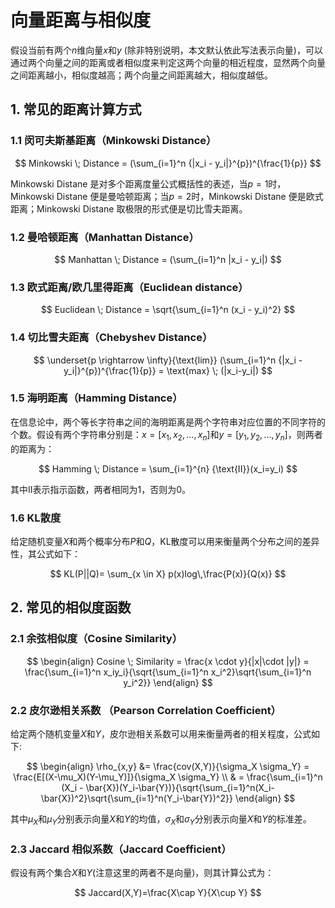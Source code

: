# 向量距离与相似度

假设当前有两个$n$维向量$x$和$y$ (除非特别说明，本文默认依此写法表示向量)，可以通过两个向量之间的距离或者相似度来判定这两个向量的相近程度，显然两个向量之间距离越小，相似度越高；两个向量之间距离越大，相似度越低。

## 1. 常见的距离计算方式

### 1.1 闵可夫斯基距离（Minkowski Distance）

$$
Minkowski \; Distance = (\sum_{i=1}^n {|x_i - y_i|}^{p})^{\frac{1}{p}}
$$

Minkowski Distane 是对多个距离度量公式概括性的表述，当$p=1$时，Minkowski Distane 便是曼哈顿距离；当$p=2$时，Minkowski Distane 便是欧式距离；Minkowski Distane 取极限的形式便是切比雪夫距离。

### 1.2 曼哈顿距离（Manhattan Distance）

$$
Manhattan \; Distance = (\sum_{i=1}^n |x_i - y_i|)
$$

### 1.3 欧式距离/欧几里得距离（Euclidean distance）

$$
Euclidean \; Distance = \sqrt{\sum_{i=1}^n (x_i - y_i)^2}
$$

### 1.4 切比雪夫距离（Chebyshev Distance）

$$
\underset{p \rightarrow \infty}{\text{lim}} (\sum_{i=1}^n {|x_i - y_i|}^{p})^{\frac{1}{p}} = \text{max} \; (|x_i-y_i|)
$$

### 1.5 海明距离（Hamming Distance）

 在信息论中，两个等长字符串之间的海明距离是两个字符串对应位置的不同字符的个数。假设有两个字符串分别是：$x=[x_1,x_2,...,x_n]$和$y=[y_1,y_2,...,y_n]$，则两者的距离为：

$$
Hamming \; Distance  = \sum_{i=1}^{n} {\text{II}}(x_i=y_i)
$$

其中$\text{II}$表示指示函数，两者相同为1，否则为0。

### 1.6 KL散度

给定随机变量$X$和两个概率分布$P$和$Q$，KL散度可以用来衡量两个分布之间的差异性，其公式如下：

$$
KL(P||Q)= \sum_{x \in X} p(x)log\,\frac{P(x)}{Q(x)}
$$

## 2. 常见的相似度函数

### 2.1 余弦相似度（Cosine Similarity）

$$
\begin{align}
Cosine \; Similarity = \frac{x \cdot y}{|x|\cdot |y|} = \frac{\sum_{i=1}^n x_iy_i}{\sqrt{\sum_{i=1}^n x_i^2}\sqrt{\sum_{i=1}^n y_i^2}}
\end{align}
$$

### 2.2 皮尔逊相关系数 （Pearson Correlation Coefficient）

给定两个随机变量$X$和$Y$，皮尔逊相关系数可以用来衡量两者的相关程度，公式如下:


$$
\begin{align}
\rho_{x,y} &= \frac{cov(X,Y)}{\sigma_X \sigma_Y} = \frac{E[(X-\mu_X)(Y-\mu_Y)]}{\sigma_X \sigma_Y} \\
& = \frac{\sum_{i=1}^n (X_i - \bar{X})(Y_i-\bar{Y})}{\sqrt{\sum_{i=1}^n(X_i-\bar{X})^2}\sqrt{\sum_{i=1}^n(Y_i-\bar{Y})^2}}
\end{align}
$$


其中$\mu_X$和$\mu_Y$分别表示向量$X$和$Y$的均值，$\sigma_X$和$\sigma_Y$分别表示向量$X$和$Y$的标准差。

### 2.3 Jaccard 相似系数（Jaccard Coefficient）

假设有两个集合$X$和$Y$(注意这里的两者不是向量)，则其计算公式为：

$$
Jaccard(X,Y)=\frac{X\cap Y}{X\cup Y}
$$

